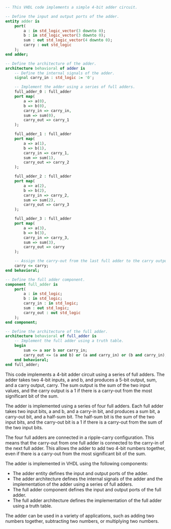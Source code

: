 ```vhdl
-- This VHDL code implements a simple 4-bit adder circuit.

-- Define the input and output ports of the adder.
entity adder is
    port(
        a : in std_logic_vector(3 downto 0);
        b : in std_logic_vector(3 downto 0);
        sum : out std_logic_vector(4 downto 0);
        carry : out std_logic
    );
end adder;

-- Define the architecture of the adder.
architecture behavioral of adder is
    -- Define the internal signals of the adder.
    signal carry_in : std_logic := '0';

    -- Implement the adder using a series of full adders.
    full_adder_0 : full_adder
    port map(
        a => a(0),
        b => b(0),
        carry_in => carry_in,
        sum => sum(0),
        carry_out => carry_1
    );

    full_adder_1 : full_adder
    port map(
        a => a(1),
        b => b(1),
        carry_in => carry_1,
        sum => sum(1),
        carry_out => carry_2
    );

    full_adder_2 : full_adder
    port map(
        a => a(2),
        b => b(2),
        carry_in => carry_2,
        sum => sum(2),
        carry_out => carry_3
    );

    full_adder_3 : full_adder
    port map(
        a => a(3),
        b => b(3),
        carry_in => carry_3,
        sum => sum(3),
        carry_out => carry
    );

    -- Assign the carry-out from the last full adder to the carry output port.
    carry <= carry;
end behavioral;

-- Define the full adder component.
component full_adder is
    port(
        a : in std_logic;
        b : in std_logic;
        carry_in : in std_logic;
        sum : out std_logic;
        carry_out : out std_logic
    );
end component;

-- Define the architecture of the full adder.
architecture behavioral of full_adder is
    -- Implement the full adder using a truth table.
    begin
        sum <= a xor b xor carry_in;
        carry_out <= (a and b) or (a and carry_in) or (b and carry_in);
    end behavioral;
end full_adder;
```

This code implements a 4-bit adder circuit using a series of full adders. The adder takes two 4-bit inputs, a and b, and produces a 5-bit output, sum, and a carry output, carry. The sum output is the sum of the two input values, and the carry output is a 1 if there is a carry-out from the most significant bit of the sum.

The adder is implemented using a series of four full adders. Each full adder takes two input bits, a and b, and a carry-in bit, and produces a sum bit, a carry-out bit, and a half-sum bit. The half-sum bit is the sum of the two input bits, and the carry-out bit is a 1 if there is a carry-out from the sum of the two input bits.

The four full adders are connected in a ripple-carry configuration. This means that the carry-out from one full adder is connected to the carry-in of the next full adder. This allows the adder to add two 4-bit numbers together, even if there is a carry-out from the most significant bit of the sum.

The adder is implemented in VHDL using the following components:

* The adder entity defines the input and output ports of the adder.
* The adder architecture defines the internal signals of the adder and the implementation of the adder using a series of full adders.
* The full adder component defines the input and output ports of the full adder.
* The full adder architecture defines the implementation of the full adder using a truth table.

The adder can be used in a variety of applications, such as adding two numbers together, subtracting two numbers, or multiplying two numbers.